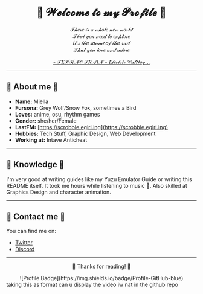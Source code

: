 <div align="center">
  <h1>💖 𝓦𝓮𝓵𝓬𝓸𝓶𝓮 𝓽𝓸 𝓶𝔂 𝓟𝓻𝓸𝓯𝓲𝓵𝓮 💖</h1>
  <p>𝒯𝒽𝑒𝓇𝑒 𝒾𝓈 𝒶 𝓌𝒽𝑜𝓁𝑒 𝓃𝑒𝓌 𝓌𝑜𝓇𝓁𝒹<br>
  𝒯𝒽𝒶𝓉 𝓎𝑜𝓊 𝓃𝑒𝑒𝒹 𝓉𝑜 𝑒𝓍𝓅𝓁𝑜𝓇𝑒<br>
  𝐼𝓉'𝓈 𝓉𝒽𝑒 𝓈𝑜𝓊𝓃𝒹 𝑜𝒻 𝓉𝒽𝑒 𝓇𝒶𝒾𝓁<br>
  𝒯𝒽𝒶𝓉 𝓎𝑜𝓊 𝓁𝑜𝓋𝑒 𝒶𝓃𝒹 𝒶𝒹𝑜𝓇𝑒</p>

  <a href="https://www.youtube.com/watch?v=CFlhlZbeKgE">- 𝒯𝐸𝒦𝒦𝒩𝒪 𝒯𝑅𝒜𝐼𝒩 - 𝐸𝓁𝑒𝒸𝓉𝓇𝒾𝒸 𝒞𝒶𝓁𝓁𝒷𝑜𝓎...</a>
</div>

---

## 🦊 About me 🦊
- **Name:** Miella
- **Fursona:** Grey Wolf/Snow Fox, sometimes a Bird
- **Loves:** anime, osu, rhythm games
- **Gender:** she/her/Female
- **LastFM:** [https://scrobble.egirl.ing](https://scrobble.egirl.ing)
- **Hobbies:** Tech Stuff, Graphic Design, Web Development
- **Working at:** Intave Anticheat

---

## 📇 Knowledge 📇
I'm very good at writing guides like my Yuzu Emulator Guide or writing this README itself. It took me hours while listening to music 🎵. Also skilled at Graphics Design and character animation.

---

## 📝 Contact me 📝
You can find me on:

- [Twitter](https://twitter.com/HerXayah)
- [Discord](https://discord.me/cozythighs)

---

<div align="center">
  <p>💖 Thanks for reading! 💖</p>
  ![Profile Badge](https://img.shields.io/badge/Profile-GitHub-blue)
</div>
taking this as format can u display the video iw nat in the github repo
